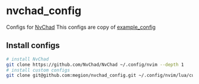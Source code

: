 # nvchad_config

Configs for [NvChad](https://github.com/NvChad/NvChad)
This configs are copy of [example_config](https://github.com/NvChad/example_config)  

Install configs
---------------

``` bash
# install NvChad
git clone https://github.com/NvChad/NvChad ~/.config/nvim --depth 1
# install custom configs
git clone git@github.com:megion/nvchad_config.git ~/.config/nvim/lua/custom
```
